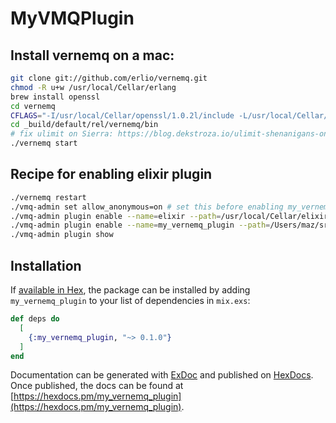 # MyVMQPlugin

## Install vernemq on a mac:

```sh
git clone git://github.com/erlio/vernemq.git
chmod -R u+w /usr/local/Cellar/erlang
brew install openssl
cd vernemq
CFLAGS="-I/usr/local/Cellar/openssl/1.0.2l/include -L/usr/local/Cellar/openssl/1.0.2l/lib" make rel
cd _build/default/rel/vernemq/bin
# fix ulimit on Sierra: https://blog.dekstroza.io/ulimit-shenanigans-on-osx-el-capitan/
./vernemq start
```

## Recipe for enabling elixir plugin

```sh
./vernemq restart
./vmq-admin set allow_anonymous=on # set this before enabling my_vernemq_plugin to allow anonymous publishing
./vmq-admin plugin enable --name=elixir --path=/usr/local/Cellar/elixir/1.5.1
./vmq-admin plugin enable --name=my_vernemq_plugin --path=/Users/maz/src/my_vernemq_plugin/_build/dev
./vmq-admin plugin show
```

## Installation

If [available in Hex](https://hex.pm/docs/publish), the package can be installed
by adding `my_vernemq_plugin` to your list of dependencies in `mix.exs`:

```elixir
def deps do
  [
    {:my_vernemq_plugin, "~> 0.1.0"}
  ]
end
```

Documentation can be generated with [ExDoc](https://github.com/elixir-lang/ex_doc)
and published on [HexDocs](https://hexdocs.pm). Once published, the docs can
be found at [https://hexdocs.pm/my_vernemq_plugin](https://hexdocs.pm/my_vernemq_plugin).

